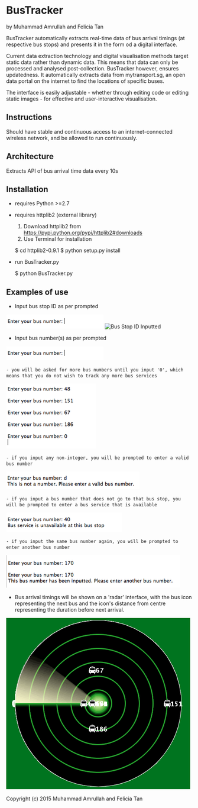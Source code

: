 
BusTracker
============

by Muhammad Amrullah and Felicia Tan

BusTracker automatically extracts real-time data of bus arrival timings (at respective bus stops) and presents it in the form od a digital interface.

Current data extraction technology and digital visualisation methods target static data rather than dynamic data. This means that data can only be processed and analysed post-collection. BusTracker however, ensures updatedness. It automatically extracts data from mytransport.sg, an open data portal on the internet to find the locations of specific buses.

The interface is easily adjustable - whether through editing code or editing static images - for effective and user-interactive visualisation.

Instructions
------------

Should have stable and continuous access to an internet-connected wireless network, and be allowed to run continuously.

Architecture
------------

Extracts API of bus arrival time data every 10s


Installation
------------
- requires Python >=2.7

- requires httplib2 (external library)
    1. Download httplib2 from https://pypi.python.org/pypi/httplib2#downloads
    2. Use Terminal for installation


    $ cd httplib2-0.9.1 $ python setup.py install

- run BusTracker.py


    $ python BusTracker.py


Examples of use
------------

- Input bus stop ID as per prompted
<img src="Images/BusNo.png" alt="Bus Stop ID">


<img src="Images/BusNo2.png" alt="Bus Stop ID Inputted">

- Input bus number(s) as per prompted
<img src="Images/BusNo.png" alt="Bus No">

    - you will be asked for more bus numbers until you input '0', which means that you do not wish to track any more bus services
<img src="Images/BusNoEnd.png" alt="Bus No End">

    - if you input any non-integer, you will be prompted to enter a valid bus number
<img src="Images/BusNoInvalid.png" alt="Bus No Invalid">
    
    - if you input a bus number that does not go to that bus stop, you will be prompted to enter a bus service that is available
<img src="Images/BusNoWrong.png" alt="Bus No Wrong">

    - if you input the same bus number again, you will be prompted to enter another bus number
<img src="Images/BusNoUsed.png" alt="Bus No Used">

- Bus arrival timings will be shown on a 'radar' interface, with the bus icon representing the next bus and the icon's distance from centre representing the duration before next arrival.
<img src="Images/FinalLook.png" alt="Final Look">




Copyright (c) 2015 Muhammad Amrullah and Felicia Tan



